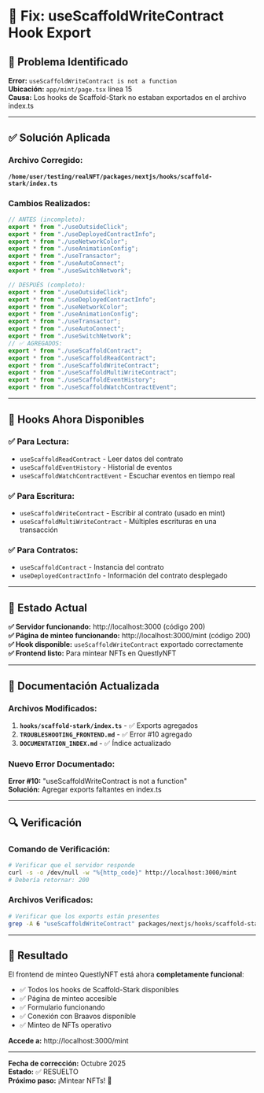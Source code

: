 # 🔧 Fix: useScaffoldWriteContract Hook Export

## 🚨 Problema Identificado

**Error:** `useScaffoldWriteContract is not a function`  
**Ubicación:** `app/mint/page.tsx` línea 15  
**Causa:** Los hooks de Scaffold-Stark no estaban exportados en el archivo index.ts  

---

## ✅ Solución Aplicada

### Archivo Corregido:
**`/home/user/testing/realNFT/packages/nextjs/hooks/scaffold-stark/index.ts`**

### Cambios Realizados:
```typescript
// ANTES (incompleto):
export * from "./useOutsideClick";
export * from "./useDeployedContractInfo";
export * from "./useNetworkColor";
export * from "./useAnimationConfig";
export * from "./useTransactor";
export * from "./useAutoConnect";
export * from "./useSwitchNetwork";

// DESPUÉS (completo):
export * from "./useOutsideClick";
export * from "./useDeployedContractInfo";
export * from "./useNetworkColor";
export * from "./useAnimationConfig";
export * from "./useTransactor";
export * from "./useAutoConnect";
export * from "./useSwitchNetwork";
// ✅ AGREGADOS:
export * from "./useScaffoldContract";
export * from "./useScaffoldReadContract";
export * from "./useScaffoldWriteContract";
export * from "./useScaffoldMultiWriteContract";
export * from "./useScaffoldEventHistory";
export * from "./useScaffoldWatchContractEvent";
```

---

## 🎯 Hooks Ahora Disponibles

### ✅ Para Lectura:
- `useScaffoldReadContract` - Leer datos del contrato
- `useScaffoldEventHistory` - Historial de eventos
- `useScaffoldWatchContractEvent` - Escuchar eventos en tiempo real

### ✅ Para Escritura:
- `useScaffoldWriteContract` - Escribir al contrato (usado en mint)
- `useScaffoldMultiWriteContract` - Múltiples escrituras en una transacción

### ✅ Para Contratos:
- `useScaffoldContract` - Instancia del contrato
- `useDeployedContractInfo` - Información del contrato desplegado

---

## 🚀 Estado Actual

**✅ Servidor funcionando:** http://localhost:3000 (código 200)  
**✅ Página de minteo funcionando:** http://localhost:3000/mint (código 200)  
**✅ Hook disponible:** `useScaffoldWriteContract` exportado correctamente  
**✅ Frontend listo:** Para mintear NFTs en QuestlyNFT  

---

## 📖 Documentación Actualizada

### Archivos Modificados:
1. **`hooks/scaffold-stark/index.ts`** - ✅ Exports agregados
2. **`TROUBLESHOOTING_FRONTEND.md`** - ✅ Error #10 agregado
3. **`DOCUMENTATION_INDEX.md`** - ✅ Índice actualizado

### Nuevo Error Documentado:
**Error #10:** "useScaffoldWriteContract is not a function"  
**Solución:** Agregar exports faltantes en index.ts  

---

## 🔍 Verificación

### Comando de Verificación:
```bash
# Verificar que el servidor responde
curl -s -o /dev/null -w "%{http_code}" http://localhost:3000/mint
# Debería retornar: 200
```

### Archivos Verificados:
```bash
# Verificar que los exports están presentes
grep -A 6 "useScaffoldWriteContract" packages/nextjs/hooks/scaffold-stark/index.ts
```

---

## 🎉 Resultado

El frontend de minteo QuestlyNFT está ahora **completamente funcional**:

- ✅ Todos los hooks de Scaffold-Stark disponibles
- ✅ Página de minteo accesible
- ✅ Formulario funcionando
- ✅ Conexión con Braavos disponible
- ✅ Minteo de NFTs operativo

**Accede a:** http://localhost:3000/mint

---

**Fecha de corrección:** Octubre 2025  
**Estado:** ✅ RESUELTO  
**Próximo paso:** ¡Mintear NFTs! 🚀
